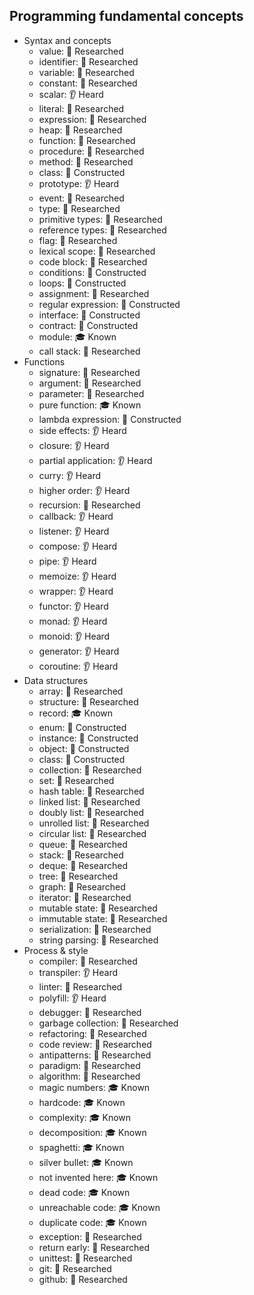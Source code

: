## Programming fundamental concepts

- Syntax and concepts
  - value: 🔬 Researched
  - identifier: 🔬 Researched
  - variable: 🔬 Researched
  - constant: 🔬 Researched
  - scalar: 👂 Heard
  - literal: 🔬 Researched
  - expression: 🔬 Researched
  - heap: 🔬 Researched
  - function: 🔬 Researched
  - procedure: 🔬 Researched
  - method: 🔬 Researched
  - class: 🚀 Constructed
  - prototype: 👂 Heard
  - event: 🔬 Researched
  - type: 🔬 Researched
  - primitive types: 🔬 Researched
  - reference types: 🔬 Researched
  - flag: 🔬 Researched
  - lexical scope: 🔬 Researched
  - code block: 🔬 Researched
  - conditions: 🚀 Constructed
  - loops: 🚀 Constructed
  - assignment: 🔬 Researched
  - regular expression: 🚀 Constructed
  - interface: 🚀 Constructed
  - contract: 🚀 Constructed
  - module: 🎓 Known
  - call stack: 🔬 Researched
- Functions
  - signature: 🔬 Researched
  - argument: 🔬 Researched
  - parameter: 🔬 Researched
  - pure function: 🎓 Known
  - lambda expression: 🚀 Constructed
  - side effects: 👂 Heard
  - closure: 👂 Heard
  - partial application: 👂 Heard
  - curry: 👂 Heard
  - higher order: 👂 Heard
  - recursion: 🔬 Researched
  - callback: 👂 Heard
  - listener: 👂 Heard
  - compose: 👂 Heard
  - pipe: 👂 Heard
  - memoize: 👂 Heard
  - wrapper: 👂 Heard
  - functor: 👂 Heard
  - monad: 👂 Heard
  - monoid: 👂 Heard
  - generator: 👂 Heard
  - coroutine: 👂 Heard
- Data structures
  - array: 🔬 Researched
  - structure: 🔬 Researched
  - record: 🎓 Known
  - enum: 🚀 Constructed
  - instance: 🚀 Constructed
  - object: 🚀 Constructed
  - class: 🚀 Constructed
  - collection: 🔬 Researched
  - set: 🔬 Researched
  - hash table: 🔬 Researched
  - linked list: 🔬 Researched
  - doubly list: 🔬 Researched
  - unrolled list: 🔬 Researched
  - circular list: 🔬 Researched
  - queue: 🔬 Researched
  - stack: 🔬 Researched
  - deque: 🔬 Researched
  - tree: 🔬 Researched
  - graph: 🔬 Researched
  - iterator: 🔬 Researched
  - mutable state: 🔬 Researched
  - immutable state: 🔬 Researched
  - serialization: 🔬 Researched
  - string parsing: 🔬 Researched
- Process & style
  - compiler: 🔬 Researched
  - transpiler: 👂 Heard
  - linter: 🔬 Researched
  - polyfill: 👂 Heard
  - debugger: 🔬 Researched
  - garbage collection: 🔬 Researched
  - refactoring: 🔬 Researched
  - code review: 🔬 Researched
  - antipatterns: 🔬 Researched
  - paradigm: 🔬 Researched
  - algorithm: 🔬 Researched
  - magic numbers: 🎓 Known
  - hardcode: 🎓 Known
  - complexity: 🎓 Known
  - decomposition: 🎓 Known
  - spaghetti: 🎓 Known
  - silver bullet: 🎓 Known
  - not invented here: 🎓 Known
  - dead code: 🎓 Known
  - unreachable code: 🎓 Known
  - duplicate code: 🎓 Known
  - exception: 🔬 Researched
  - return early: 🔬 Researched
  - unittest: 🔬 Researched
  - git: 🔬 Researched
  - github: 🔬 Researched
